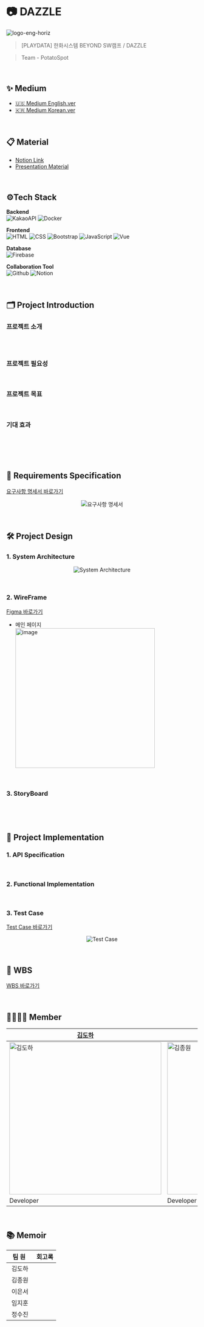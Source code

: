 # 📷 DAZZLE
![logo-eng-horiz](https://github.com/user-attachments/assets/07b7f6eb-5dec-4ba8-ad6c-1c60550bae69)
> [PLAYDATA] 한화시스템 BEYOND SW캠프 / DAZZLE

> Team - PotatoSpot
<br>

## ✨ Medium
- [🇺🇸 Medium English.ver]() <br>
- [🇰🇷 Medium Korean.ver]()
<br>

## 📋 Material
- [Notion Link](https://charming-hospital-33d.notion.site/PotatoSpot-25078cd8018e471aa6be255639f2bee0?pvs=74)
- [Presentation Material]()
<br>

## ⚙Tech Stack
<p><strong> Backend <br></strong>
<img alt="KakaoAPI" src="https://img.shields.io/badge/Kakao%20API-FFCD00?style=for-the-badge&logo=kakao&logoColor=black">
<img alt="Docker" src="https://img.shields.io/badge/Docker-2496ED?style=for-the-badge&logo=Docker&logoColor=white"/>
</p>
<p><strong> Frontend <br></strong>
<img alt="HTML" src="https://img.shields.io/badge/html5-E34F26?style=for-the-badge&logo=html5&logoColor=white"> 
<img alt="CSS" src="https://img.shields.io/badge/css-1572B6?style=for-the-badge&logo=css3&logoColor=white"> 
<img alt="Bootstrap" src="https://img.shields.io/badge/bootstrap-7952B3?style=for-the-badge&logo=bootstrap&logoColor=white">
<img alt="JavaScript" src="https://img.shields.io/badge/javascript-F7DF1E?style=for-the-badge&logo=javascript&logoColor=black"> 
<img alt="Vue" src="https://img.shields.io/badge/vue.js-4FC08D?style=for-the-badge&logo=vue.js&logoColor=white">
</p>
<p><strong> Database <br></strong>
<img alt="Firebase" src="https://img.shields.io/badge/Firebase-FFCA28?style=for-the-badge&logo=firebase&logoColor=black"/>
</p>
<p><strong> Collaboration Tool <br></strong>
<img alt="Github" src="https://img.shields.io/badge/github-%23121011.svg?style=for-the-badge&logo=github&logoColor=white">
<img alt="Notion" src="https://img.shields.io/badge/Notion-%23000000.svg?style=for-the-badge&logo=notion&logoColor=white">
</p>
<br>

## 🗂️ Project Introduction
### 프로젝트 소개

<br>
&nbsp;&nbsp;

### 프로젝트 필요성

<br>

### 프로젝트 목표

<br>

### 기대 효과
&nbsp;&nbsp;

<br><br>

## 📑 Requirements Specification

[요구사항 명세서 바로가기](https://docs.google.com/spreadsheets/d/1BwDPidkpetFnJJlZS7qsGjAW7jzDRFPLOQTfYpE8VCw/edit?gid=0#gid=0)
<p align="center">
  <img alt="요구사항 명세서" src="https://github.com/user-attachments/assets/6af157a0-b362-4c5f-99bf-80e86771cabc" />
</p>
<br>

## 🛠️ Project Design

### 1. System Architecture
<p align="center">
  <img alt="System Architecture" src="https://github.com/user-attachments/assets/32ec1f2f-449e-4e4d-bab0-ce27d9511ab7" />
</p>
<br>

### 2. WireFrame

[Figma 바로가기](https://www.figma.com/design/Dg8TDHmr6l4L99yYnUrY5e/beyond_project3?node-id=16-24&m=dev&t=8gc2Na0eUmwNHn6v-1)

- 메인 페이지
  <br>
  <img width="367" alt="image" src="https://github.com/user-attachments/assets/418bc4ea-0f3b-4c54-9f11-02dda5dd3255">

<br>

### 3. StoryBoard

<br>

<p align="center">
</p>
<br>


## 💾 Project Implementation

### 1. API Specification

<br>

### 2. Functional Implementation

<br>

### 3. Test Case

[Test Case 바로가기](https://docs.google.com/spreadsheets/d/1oyT1vbGl-SeE_M7-XgS_0SDHEnpquFyEUZsGSfqJK7A/edit?gid=0#gid=0)
<p align="center">
  <img alt="Test Case" src="https://github.com/user-attachments/assets/1c6e56d2-eec5-4f9d-9f54-cdc70253a518" />
</p>
<br>

## 📆 WBS

[WBS 바로가기](https://docs.google.com/spreadsheets/d/1GuCw2WvOrrxhWfypxqb4s6x8dEi3A9ffmgd-4dKuXtw/edit?gid=0#gid=0)
<p align="center">
</p>
<br>

## 👨‍👩‍👧‍👦 Member

[김도하](https://github.com/esueng)|[김종원](https://github.com/jongwon-kr)|[이은서](https://github.com/tkckdnjs)|[임지훈](https://github.com/limjihoon99)|[정수진](https://github.com/Sujina2024)|
------|------|------|--------------------------------------|------|
<img alt="김도하" src="" width="400"/> | <img alt="김종원" src="" width="400"/> | <img alt="이은서" src="" width="400"/> | <img alt="임지훈" src="" width="400"/> | <img alt="정수진" src="" width="400"/> | 
Developer|Developer|Developers|Leader, Developer|Developer|

<br>

## 📚 Memoir
|&nbsp;&nbsp;팀&nbsp;원&nbsp;&nbsp;&nbsp;|회고록|
|:---:|---|
|김도하|&nbsp;|
|김종원|&nbsp;|
|이은서|&nbsp;|
|임지훈|&nbsp;|
|정수진|&nbsp;|
<br>
